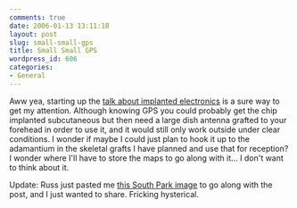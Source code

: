 ```yaml
---
comments: true
date: 2006-01-13 13:11:18
layout: post
slug: small-small-gps
title: Small Small GPS
wordpress_id: 606
categories:
- General
---
```


Aww yea, starting up the [talk about implanted electronics](http://engadget.com/2006/01/12/new-zealands-rakon-develops-worlds-smallest-gps-receiver/) is a sure way to get my attention. Although knowing GPS you could probably get the chip implanted subcutaneous but then need a large dish antenna grafted to your forehead in order to use it, and it would still only work outside under clear conditions. I wonder if maybe I could just plan to hook it up to the adamantium in the skeletal grafts I have planned and use that for reception? I wonder where I'll have to store the maps to go along with it... I don't want to think about it.

Update: Russ just pasted me [this South Park image](http://images.southparkstudios.com/media/images/101/satelite_dish.gif) to go along with the post, and I just wanted to share. Fricking hysterical.
